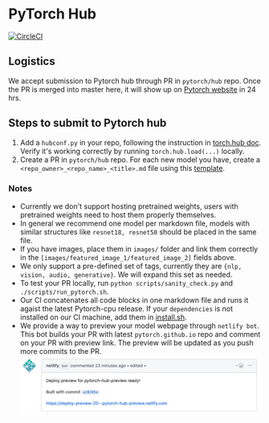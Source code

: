 # PyTorch Hub

[![CircleCI](https://circleci.com/gh/pytorch/hub.svg?style=svg)](https://circleci.com/gh/pytorch/hub)

## Logistics

We accept submission to Pytorch hub through PR in `pytorch/hub` repo. Once the PR is merged into master here, it will show up on [Pytorch website](https://pytorch.org/hub) in 24 hrs.

## Steps to submit to Pytorch hub

1. Add a `hubconf.py` in your repo, following the instruction in [torch.hub doc](https://pytorch.org/docs/master/hub.html#publishing-models). Verify it's working correctly by running `torch.hub.load(...)` locally.
2. Create a PR in `pytorch/hub` repo. For each new model you have, create a `<repo_owner>_<repo_name>_<title>.md` file using this [template](docs/template.md).

### Notes
- Currently we don't support hosting pretrained weights, users with pretrained weights need to host them properly themselves.
- In general we recommend one model per markdown file, models with similar structures like `resnet18, resnet50` should be placed in the same file.
- If you have images, place them in `images/` folder and link them correctly in the `[images/featured_image_1/featured_image_2]` fields above.
- We only support a pre-defined set of tags, currently they are `{nlp, vision, audio, generative}`. We will expand this set as needed.
- To test your PR locally, run `python scripts/sanity_check.py` and `./scripts/run_pytorch.sh`.
- Our CI concatenates all code blocks in one markdown file and runs it agaist the latest Pytorch-cpu release. If your `dependencies` is not installed on our CI machine, add them in [install.sh](scripts/install.sh).
- We provide a way to preview your model webpage through `netlify bot`. This bot builds your PR with latest `pytorch.github.io` repo and comment on your PR with preview link. The preview will be updated as you push more commits to the PR.
![Example netlify bot comment](images/netlify.png)

